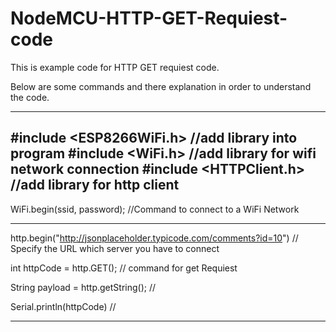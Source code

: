# NodeMCU-HTTP-GET-Requiest-code

This is example code for HTTP GET requiest code.

Below are some commands and there explanation in order to understand the code.

------------------------------------------------------------------------------
#include <ESP8266WiFi.h>      //add library into program
#include <WiFi.h>				//add library for wifi network connection
#include <HTTPClient.h>		//add library for http client
------------------------------------------------------------------------------
WiFi.begin(ssid, password);     //Command to connect to a WiFi Network

------------------------------------------------------------------------------
http.begin("http://jsonplaceholder.typicode.com/comments?id=10")		// Specify the URL which server you have to connect

int httpCode = http.GET();			// command for get Requiest

String payload = http.getString();		//

Serial.println(httpCode)			//
		
-----------------------------------------------------------------------------
